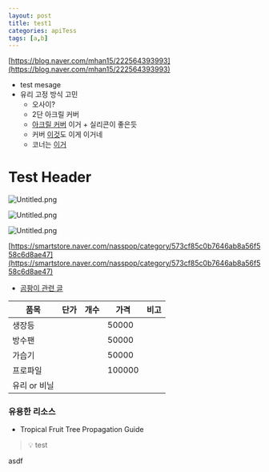 ```yaml
---
layout: post
title: test1
categories: apiTess
tags: [a,b]
---
```


[https://blog.naver.com/mhan15/222564393993](https://blog.naver.com/mhan15/222564393993)

- test mesage
- 유리 고정 방식 고민
	- 오사이?
	- 2단 아크릴 커버
	- [아크릴 커버](https://shap.co.kr/product/detail.html?product_no=471&cate_no=44&display_group=1) 이거 + 실리콘이 좋은듯
	- 커버 [이것](https://shap.co.kr/product/detail.html?product_no=471&cate_no=30&display_group=1)도 이게 이거네
	- 코너는 [이거](https://smartstore.naver.com/jptjpt/products/5731709918?NaPm=ct%3Dlr4pgy6w%7Cci%3D5cf8004c1fb3e072b8a20d8c88f83154cb1a7332%7Ctr%3Dslsl%7Csn%3D1605877%7Chk%3Df5b25374a5b136e666b42a895a3284b90a2d4459)

# Test Header


![Untitled.png](https://prod-files-secure.s3.us-west-2.amazonaws.com/bc55d29d-9bcf-4907-ad9e-d252dc4154e4/d80e1de9-bd3c-43c7-ac00-d926b56789c7/Untitled.png?X-Amz-Algorithm=AWS4-HMAC-SHA256&X-Amz-Content-Sha256=UNSIGNED-PAYLOAD&X-Amz-Credential=AKIAT73L2G45HZZMZUHI%2F20240319%2Fus-west-2%2Fs3%2Faws4_request&X-Amz-Date=20240319T120553Z&X-Amz-Expires=3600&X-Amz-Signature=ba0ad7556203f71bae4c72fd11d9affb1cc9b4393e9188eedc63b7edce25223d&X-Amz-SignedHeaders=host&x-id=GetObject)


![Untitled.png](https://prod-files-secure.s3.us-west-2.amazonaws.com/bc55d29d-9bcf-4907-ad9e-d252dc4154e4/93c196ca-7270-4aa4-a99d-d32b4e628ffb/Untitled.png?X-Amz-Algorithm=AWS4-HMAC-SHA256&X-Amz-Content-Sha256=UNSIGNED-PAYLOAD&X-Amz-Credential=AKIAT73L2G45HZZMZUHI%2F20240319%2Fus-west-2%2Fs3%2Faws4_request&X-Amz-Date=20240319T120553Z&X-Amz-Expires=3600&X-Amz-Signature=fa923a125a10993f9b6da3d2111f15f8c0d6686fda55b3bf141e8bb8da60679d&X-Amz-SignedHeaders=host&x-id=GetObject)


![Untitled.png](https://prod-files-secure.s3.us-west-2.amazonaws.com/bc55d29d-9bcf-4907-ad9e-d252dc4154e4/7568b2c0-d0e6-4718-a771-8ac844c15e48/Untitled.png?X-Amz-Algorithm=AWS4-HMAC-SHA256&X-Amz-Content-Sha256=UNSIGNED-PAYLOAD&X-Amz-Credential=AKIAT73L2G45HZZMZUHI%2F20240319%2Fus-west-2%2Fs3%2Faws4_request&X-Amz-Date=20240319T120554Z&X-Amz-Expires=3600&X-Amz-Signature=e4deaa63cbb06c41e217c6acf58c7ce13f80ea9a124cdbf99c36788c8213cf46&X-Amz-SignedHeaders=host&x-id=GetObject)


[https://smartstore.naver.com/nasspop/category/573cf85c0b7646ab8a56f558c6d8ae47](https://smartstore.naver.com/nasspop/category/573cf85c0b7646ab8a56f558c6d8ae47)

- [곰팡이 관련 글](https://acornhorticulture.com/tips-for-preventing-mold-and-mildew-in-your-grow-tent/)

| 품목        | 단가 | 개수 | 가격     | 비고 |
| --------- | -- | -- | ------ | -- |
| 생장등       |    |    | 50000  |    |
| 방수팬       |    |    | 50000  |    |
| 가습기       |    |    | 50000  |    |
| 프로파일      |    |    | 100000 |    |
| 유리 or 비닐  |    |    |        |    |


### 유용한 리소스

- Tropical Fruit Tree Propagation Guide

> 💡 test


asdf

